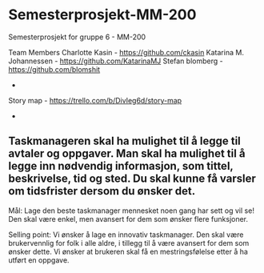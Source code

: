 # Semesterprosjekt-MM-200
Semesterprosjekt for gruppe 6 - MM-200

Team Members
Charlotte Kasin - https://github.com/ckasin
Katarina M. Johannessen - https://github.com/KatarinaMJ
Stefan blomberg - https://github.com/blomshit


- 
Story map - https://trello.com/b/DivIeg6d/story-map

- 
Taskmanageren skal ha mulighet til å legge til avtaler og oppgaver. Man skal ha mulighet til å legge inn nødvendig informasjon, som tittel, beskrivelse, tid og sted.
Du skal kunne få varsler om tidsfrister dersom du ønsker det. 
-

Mål:
Lage den beste taskmanager mennesket noen gang har sett og vil se!
Den skal være enkel, men avansert for dem som ønsker flere funksjoner. 

Selling point:
Vi ønsker å lage en innovativ taskmanager. Den skal være brukervennlig for folk i alle aldre, i tillegg til å være avansert for dem som ønsker dette.
Vi ønsker at brukeren skal få en mestringsfølelse etter å ha utført en oppgave. 
